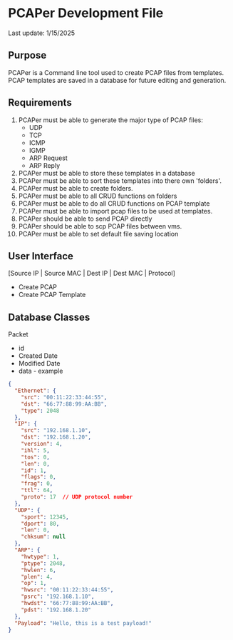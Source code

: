 # PCAPer Development File
Last update: 1/15/2025

## Purpose
PCAPer is a Command line tool used to create PCAP files from templates. PCAP templates are saved in a database for future editing and generation.

## Requirements
1. PCAPer must be able to generate the major type of PCAP files:
    - UDP
    - TCP
    - ICMP
    - IGMP
    - ARP Request
    - ARP Reply
2. PCAPer must be able to store these templates in a database
3. PCAPer must be able to sort these templates into there own 'folders'.
4. PCAPer must be able to create folders. 
5. PCAPer must be able to all CRUD functions on folders
6. PCAPer must be able to do all CRUD functions on PCAP template
7. PCAPer must be able to import pcap files to be used at templates. 
8. PCAPer should be able to send PCAP directly
9. PCAPer should be able to scp PCAP files between vms. 
10. PCAPer must be able to set default file saving location

## User Interface
[Source IP | Source MAC | Dest IP | Dest MAC | Protocol]
- Create PCAP
- Create PCAP Template

## Database Classes
Packet 
- id
- Created Date
- Modified Date
- data -  example
```JSON
{
  "Ethernet": {
    "src": "00:11:22:33:44:55",
    "dst": "66:77:88:99:AA:BB",
    "type": 2048
  },
  "IP": {
    "src": "192.168.1.10",
    "dst": "192.168.1.20",
    "version": 4,
    "ihl": 5,
    "tos": 0,
    "len": 0,
    "id": 1,
    "flags": 0,
    "frag": 0,
    "ttl": 64,
    "proto": 17  // UDP protocol number
  },
  "UDP": {
    "sport": 12345,
    "dport": 80,
    "len": 0,
    "chksum": null
  },
  "ARP": {
    "hwtype": 1,
    "ptype": 2048,
    "hwlen": 6,
    "plen": 4,
    "op": 1,
    "hwsrc": "00:11:22:33:44:55",
    "psrc": "192.168.1.10",
    "hwdst": "66:77:88:99:AA:BB",
    "pdst": "192.168.1.20"
  },
  "Payload": "Hello, this is a test payload!"
}
```